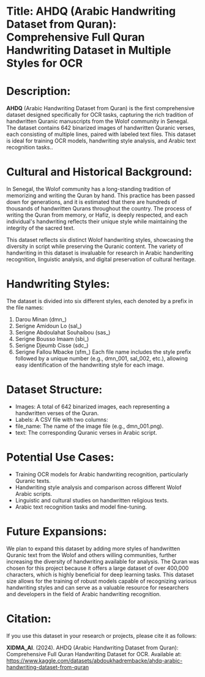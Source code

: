  # **Title**: AHDQ (Arabic Handwriting Dataset from Quran): Comprehensive Full Quran Handwriting Dataset in Multiple Styles for OCR

# **Description:**

**AHDQ** (Arabic Handwriting Dataset from Quran) is the first comprehensive dataset designed specifically for OCR tasks, capturing the rich tradition of handwritten Quranic manuscripts from the Wolof community in Senegal. The dataset contains 642 binarized images of handwritten Quranic verses, each consisting of multiple lines, paired with labeled text files. This dataset is ideal for training OCR models, handwriting style analysis, and Arabic text recognition tasks..

# **Cultural and Historical Background:**
In Senegal, the Wolof community has a long-standing tradition of memorizing and writing the Quran by hand. This practice has been passed down for generations, and it is estimated that there are hundreds of thousands of handwritten Qurans throughout the country. The process of writing the Quran from memory, or Hafiz, is deeply respected, and each individual's handwriting reflects their unique style while maintaining the integrity of the sacred text.

This dataset reflects six distinct Wolof handwriting styles, showcasing the diversity in script while preserving the Quranic content. The variety of handwriting in this dataset is invaluable for research in Arabic handwriting recognition, linguistic analysis, and digital preservation of cultural heritage.

# **Handwriting Styles:**
The dataset is divided into six different styles, each denoted by a prefix in the file names:

1. Darou Minan (dmn_)
2. Serigne Amidoun Lo (sal_)
3. Serigne Abdoulahat Souhaibou (sas_)
4. Serigne Bousso Imaam (sbi_)
5. Serigne Djeumb Cisse (sdc_)
6. Serigne Fallou Mbacke (sfm_)
Each file name includes the style prefix followed by a unique number (e.g., dmn_001, sal_002, etc.), allowing easy identification of the handwriting style for each image.

# **Dataset Structure:**
- Images: A total of 642 binarized images, each representing a handwritten verses of the Quran.
- Labels: A CSV file with two columns:
 - file_name: The name of the image file (e.g., dmn_001.png).
 - text: The corresponding Quranic verses in Arabic script.

# **Potential Use Cases:**
- Training OCR models for Arabic handwriting recognition, particularly Quranic texts.
- Handwriting style analysis and comparison across different Wolof Arabic scripts.
- Linguistic and cultural studies on handwritten religious texts.
- Arabic text recognition tasks and model fine-tuning.

# **Future Expansions:**
We plan to expand this dataset by adding more styles of handwritten Quranic text from the Wolof and others willing communities, further increasing the diversity of handwriting available for analysis. The Quran was chosen for this project because it offers a large dataset of over 400,000 characters, which is highly beneficial for deep learning tasks. This dataset size allows for the training of robust models capable of recognizing various handwriting styles and can serve as a valuable resource for researchers and developers in the field of Arabic handwriting recognition.

# **Citation:**
If you use this dataset in your research or projects, please cite it as follows:

**XIDMA_AI**. (2024). AHDQ (Arabic Handwriting Dataset from Quran): Comprehensive Full Quran Handwriting Dataset for OCR. Available at: https://www.kaggle.com/datasets/abdoukhadrembacke/ahdq-arabic-handwriting-dataset-from-quran

